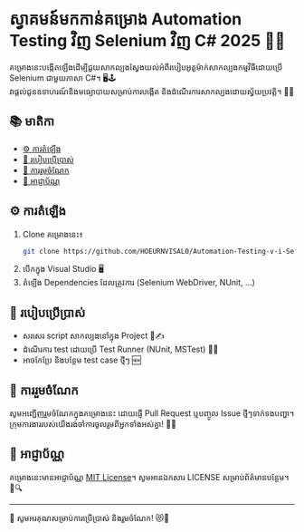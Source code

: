 # ស្វាគមន៍មកកាន់គម្រោង Automation Testing វិញ Selenium វិញ C# 2025 🧪✨

គម្រោងនេះបង្កើតឡើងដើម្បីជួយសាកល្បងស្វែងយល់អំពីរបៀបអូតូម៉ាក់សាកល្បងកម្មវិធីដោយប្រើ Selenium ជាមួយភាសា C#។ 🖥️🕹️  
វាផ្តល់ជូនឧទាហរណ៍និងមធ្យោបាយសម្រាប់ការបង្កើត និងដំណើរការសាកល្បងដោយស្វ័យប្រវត្តិ។ 🚗💨

## 📚 មាតិកា

- [⚙️ ការតំឡើង](#ការតំឡើង)
- [🚀 របៀបប្រើប្រាស់](#របៀបប្រើប្រាស់)
- [🤝 ការរួមចំណែក](#ការរួមចំណែក)
- [📜 អាជ្ញាប័ណ្ណ](#អាជ្ញាប័ណ្ណ)

## ⚙️ ការតំឡើង

1. Clone គម្រោងនេះ៖  
   ```bash
   git clone https://github.com/HOEURNVISAL0/Automation-Testing-v-i-Selenium-v-C-Sharpe-2025-.git
   ```
2. បើកក្នុង Visual Studio 🖥️
3. តំឡើង Dependencies ដែលត្រូវការ (Selenium WebDriver, NUnit, ...)

## 🚀 របៀបប្រើប្រាស់

- សរសេរ script សាកល្បងនៅក្នុង Project 📄✍️
- ដំណើរការ test ដោយប្រើ Test Runner (NUnit, MSTest) 🏃‍♂️
- អាចកែប្រែ និងបន្ថែម test case ថ្មីៗ 🆕

## 🤝 ការរួមចំណែក

សូមអញ្ជើញរួមចំណែកក្នុងគម្រោងនេះ ដោយផ្ញើ Pull Request ឬបញ្ចូល Issue ថ្មីៗទាក់ទងបញ្ហា។  
ក្រុមការងាររបស់យើងរង់ចាំការចូលរួមពីអ្នកទាំងអស់គ្នា! 🫶🌈

## 📜 អាជ្ញាប័ណ្ណ

គម្រោងនេះមានអាជ្ញាប័ណ្ណ [MIT License](LICENSE)។ សូមអានឯកសារ LICENSE សម្រាប់ព័ត៌មានបន្ថែម។ 📄🔍

---

🌟 សូមអរគុណសម្រាប់ការប្រើប្រាស់ និងរួមចំណែក! 😻🎉
